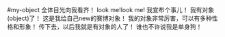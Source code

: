 #my-object
全体目光向我看齐！
look me!look me!
我宣布个事儿！
我有对象(object)了！
这是我给自己new的赛博对象！
我的对象非常厉害，可以有多种性格和形象！
传下去，以后我就是有对象的人了！
谁也不许说我是单身狗！
